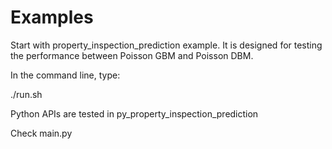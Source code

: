 Examples
========

Start with property_inspection_prediction example.
It is designed for testing the performance between Poisson GBM and Poisson DBM.

In the command line, type:

./run.sh

Python APIs are tested in py_property_inspection_prediction

Check main.py